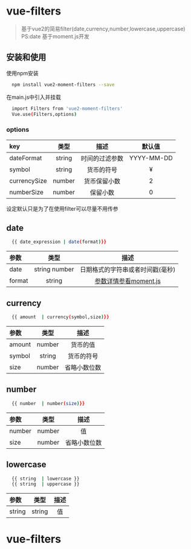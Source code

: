# vue-filters

> 基于vue2的简易filter(date,currency,number,lowercase,uppercase)  
PS:date 基于moment.js开发

## 安装和使用


使用npm安装
``` bash
  npm install vue2-moment-filters --save
```

在main.js中引入并挂载

``` bash
  import Filters from 'vue2-moment-filters'
  Vue.use(Filters,options)
``` 

### options
| key | 类型 | 描述  | 默认值 | 
| :----------- |:------:|:---------------:|:------------:|
| dateFormat   | string | 时间的过滤参数   |  YYYY-MM-DD  |
| symbol       | string | 货币的符号       |  ¥           |
| currencySize | number | 货币保留小数     |  2           |
| numberSize   | number | 保留小数         |  0           |

设定默认只是为了在使用filter可以尽量不用传参




## date
``` bash
  {{ date_expression | date(format)}}
```
| 参数 | 类型 | 描述  |
| :----------- |:------:|:---------------:|
| date         | string  number | 日期格式的字符串或者时间戳(毫秒)   |
| format       | string | [参数详情参看moment.js](http://momentjs.cn/docs/#/parsing/string-format/) |

## currency
``` bash
  {{ amount  | currency(symbol,size)}}
```
| 参数 | 类型 | 描述  |
| :----------- |:------:|:---------------:|
| amount       | number | 货币的值   |
| symbol       | string | 货币的符号 |
| size         | number | 省略小数位数 |

## number
``` bash
  {{ number  | number(size)}}
```
| 参数 | 类型 | 描述  |
| :----------- |:------:|:---------------:|
| number       | number | 值          |
| size         | number | 省略小数位数 |

## lowercase
``` bash
  {{ string  | lowercase }}  
  {{ string  | uppercase }}  
```
| 参数 | 类型 | 描述  |
| :----------- |:------:|:---------------:|
| string       | string | 值          |


# vue-filters
